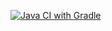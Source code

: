 [![Java CI with Gradle](https://github.com/Evgen-bot/HomeWork2.3.1/actions/workflows/gradle.yml/badge.svg)](https://github.com/Evgen-bot/HomeWork2.3.1/actions/workflows/gradle.yml)